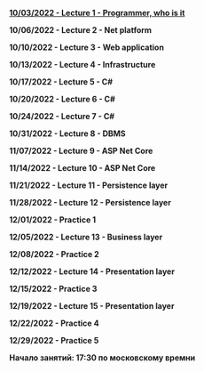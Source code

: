 [**10/03/2022 - Lecture 1 - Programmer, who is it**](https://youtu.be/96N7wHTCtFs)

**10/06/2022 - Lecture 2 - Net platform**

**10/10/2022 - Lecture 3 - Web application**

**10/13/2022 - Lecture 4 - Infrastructure**

**10/17/2022 - Lecture 5 - C#**

**10/20/2022 - Lecture 6 - C#**

**10/24/2022 - Lecture 7 - C#**

**10/31/2022 - Lecture 8 - DBMS**

**11/07/2022 - Lecture 9 - ASP Net Core**

**11/14/2022 - Lecture 10 - ASP Net Core**

**11/21/2022 - Lecture 11 - Persistence layer**

**11/28/2022 - Lecture 12 - Persistence layer**

**12/01/2022 - Practice 1**

**12/05/2022 - Lecture 13 - Business layer**

**12/08/2022 - Practice 2**

**12/12/2022 - Lecture 14 - Presentation layer**

**12/15/2022 - Practice 3**

**12/19/2022 - Lecture 15 - Presentation layer**

**12/22/2022 - Practice 4**

**12/29/2022 - Practice 5**

**Начало занятий: 
17:30 по московскому времни**
